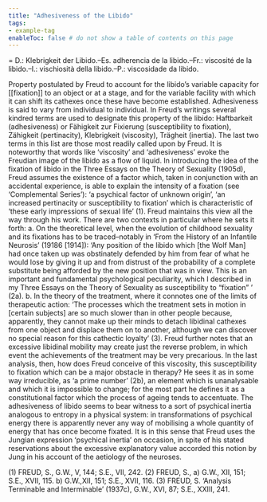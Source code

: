 ```yaml
---
title: "Adhesiveness of the Libido"
tags:
- example-tag
enableToc: false # do not show a table of contents on this page
---
```

= D.: Klebrigkeit der Libido.–Es. adherencia de la libido.–Fr.: viscosité de la libido.–I.: vischiosità della libido.–P.: viscosidade da libido.

Property postulated by Freud to account for the libido’s variable capacity for [[fixation]] to an object or at a stage, and for the variable facility with which it can shift its cathexes once these have become established. Adhesiveness is said to vary from individual to individual.
In Freud’s writings several kindred terms are used to designate this property of the libido: Haftbarkeit (adhesiveness) or Fähigkeit zur Fixierung (susceptibility to fixation), Zähigkeit (pertinacity), Klebrigkeit (viscosity), Trägheit (inertia).
The last two terms in this list are those most readily called upon by Freud. It is noteworthy that words like ‘viscosity’ and ‘adhesiveness’ evoke the Freudian image of the libido as a flow of liquid. In introducing the idea of the fixation of libido in the Three Essays on the Theory of Sexuality (1905d), Freud assumes the existence of a factor which, taken in conjunction with an accidental experience, is able to explain the intensity of a fixation (see ‘Complemental Series’): ‘a psychical factor of unknown origin’, ‘an increased pertinacity or susceptibility to fixation’ which is characteristic of ‘these early impressions of sexual life’ (1).
Freud maintains this view all the way through his work. There are two contexts in particular where he sets it forth:
a. On the theoretical level, when the evolution of childhood sexuality and its fixations has to be traced–notably in ‘From the History of an Infantile Neurosis’ (19186 [1914]): ‘Any position of the libido which [the Wolf Man] had once taken up was obstinately defended by him from fear of what he would lose by giving it up and from distrust of the probability of a complete substitute being afforded by the new position that was in view. This is an important and fundamental psychological peculiarity, which I described in my Three Essays on the Theory of Sexuality as susceptibility to “fixation” ’ (2a).
b. In the theory of the treatment, where it connotes one of the limits of therapeutic action: ‘The processes which the treatment sets in motion in [certain subjects] are so much slower than in other people because, apparently, they cannot make up their minds to detach libidinal cathexes from one object and displace them on to another, although we can discover no special reason for this cathectic loyalty’ (3).
Freud further notes that an excessive libidinal mobility may create just the reverse problem, in which event the achievements of the treatment may be very precarious.
In the last analysis, then, how does Freud conceive of this viscosity, this susceptibility to fixation which can be a major obstacle in therapy? He sees it as in some way irreducible, as ‘a prime number’ (2b), an element which is unanalysable and which it is impossible to change; for the most part he defines it as a constitutional factor which the process of ageing tends to accentuate.
The adhesiveness of libido seems to bear witness to a sort of psychical inertia analogous to entropy in a physical system: in transformations of psychical energy there is apparently never any way of mobilising a whole quantity of energy that has once become fixated. It is in this sense that Freud uses the Jungian expression ‘psychical inertia’ on occasion, in spite of his stated reservations about the excessive explanatory value accorded this notion by Jung in his account of the aetiology of the neuroses.

(1) FREUD, S., G.W., V, 144; S.E., VII, 242.
(2) FREUD, S., a) G.W., XII, 151; S.E., XVII, 115. b) G.W.,XII, 151; S.E., XVII, 116.
(3) FREUD, S. ‘Analysis Terminable and Interminable’ (1937c), G.W., XVI, 87; S.E., XXIII, 241.